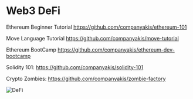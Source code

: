 # Web3 DeFi

Ethereum Beginner Tutorial
https://github.com/companyakis/ethereum-101

Move Language Tutorial
https://github.com/companyakis/move-tutorial

Ethereum BootCamp
https://github.com/companyakis/ethereum-dev-bootcamp

Solidity 101:
https://github.com/companyakis/solidity-101

Crypto Zombies:
https://github.com/companyakis/zombie-factory


![DeFi](https://github.com/companyakis/defi/assets/77589867/749420cc-0e81-4b95-8457-baf1c7359fe6)

